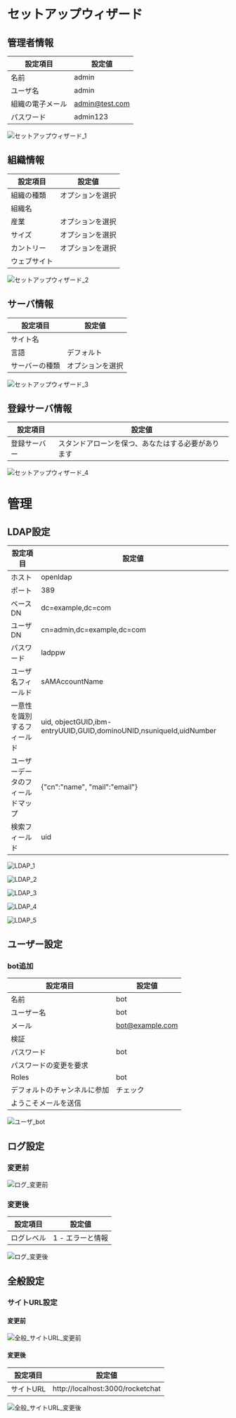 # セットアップウィザード

## 管理者情報

| 設定項目         | 設定値         |
| ---------------- | -------------- |
| 名前             | admin          |
| ユーザ名         | admin          |
| 組織の電子メール | admin@test.com |
| パスワード       | admin123       |

![セットアップウィザード_1](images/rocketchat/rocket.chat/セットアップウィザード_1.png)

## 組織情報

| 設定項目     | 設定値           |
| ------------ | ---------------- |
| 組織の種類   | オプションを選択 |
| 組織名       |                  |
| 産業         | オプションを選択 |
| サイズ       | オプションを選択 |
| カントリー   | オプションを選択 |
| ウェブサイト |                  |

![セットアップウィザード_2](images/rocketchat/rocket.chat/セットアップウィザード_2.png)

## サーバ情報

| 設定項目       | 設定値           |
| -------------- | ---------------- |
| サイト名       |                  |
| 言語           | デフォルト       |
| サーバーの種類 | オプションを選択 |

![セットアップウィザード_3](images/rocketchat/rocket.chat/セットアップウィザード_3.png)

## 登録サーバ情報

| 設定項目     | 設定値                                             |
| ------------ | -------------------------------------------------- |
| 登録サーバー | スタンドアローンを保つ、あなたはする必要があります |


![セットアップウィザード_4](images/rocketchat/rocket.chat/セットアップウィザード_4.png)

# 管理

## LDAP設定

| 設定項目                         | 設定値                                                       |
| -------------------------------- | ------------------------------------------------------------ |
| ホスト                           | openldap                                                     |
| ポート                           | 389                                                          |
| ベースDN                         | dc=example,dc=com                                            |
| ユーザDN                         | cn=admin,dc=example,dc=com                                   |
| パスワード                       | ladppw                                                       |
| ユーザ名フィールド               | sAMAccountName                                               |
| 一意性を識別するフィールド       | uid, objectGUID,ibm-entryUUID,GUID,dominoUNID,nsuniqueId,uidNumber |
| ユーザーデータのフィールドマップ | {"cn":"name", "mail":"email"}                                |
| 検索フィールド                   | uid                                                          |

![LDAP_1](images/rocketchat/rocket.chat/LDAP_1.png)

![LDAP_2](images/rocketchat/rocket.chat/LDAP_2.png)

![LDAP_3](images/rocketchat/rocket.chat/LDAP_3.png)

![LDAP_4](images/rocketchat/rocket.chat/LDAP_4.png)

![LDAP_5](images/rocketchat/rocket.chat/LDAP_5.png)

## ユーザー設定

### bot追加

| 設定項目                     | 設定値          |
| ---------------------------- | --------------- |
| 名前                         | bot             |
| ユーザー名                   | bot             |
| メール                       | bot@example.com |
| 検証                         |                 |
| パスワード                   | bot             |
| パスワードの変更を要求       |                 |
| Roles                        | bot             |
| デフォルトのチャンネルに参加 | チェック        |
| ようこそメールを送信         |                 |

![ユーザ_bot](images/rocketchat/rocket.chat/ユーザ_bot.png)

## ログ設定

### 変更前

![ログ_変更前](/home/jinn/git/github/kannkyo/arrows/docs/images/rocketchat/rocket.chat/ログ_変更前.png)

### 変更後

| 設定項目   | 設定値           |
| ---------- | ---------------- |
| ログレベル | 1 - エラーと情報 |

![ログ_変更後](/home/jinn/git/github/kannkyo/arrows/docs/images/rocketchat/rocket.chat/ログ_変更後.png)

## 全般設定

### サイトURL設定

#### 変更前

![全般_サイトURL_変更前](images/rocketchat/rocket.chat/全般_サイトURL_変更前.png)

#### 変更後

| 設定項目  | 設定値                           |
| --------- | -------------------------------- |
| サイトURL | http://localhost:3000/rocketchat |

![全般_サイトURL_変更後](images/rocketchat/rocket.chat/全般_サイトURL_変更後.png)
